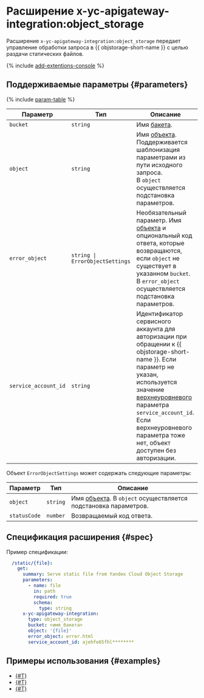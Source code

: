 # Расширение x-yc-apigateway-integration:object_storage

Расширение `x-yc-apigateway-integration:object_storage` передает управление обработки запроса в {{ objstorage-short-name }} с целью раздачи статических файлов.

{% include [add-extentions-console](../../../_includes/api-gateway/add-extentions-console.md) %}

## Поддерживаемые параметры {#parameters}

{% include [param-table](../../../_includes/api-gateway/parameters-table.md) %}

Параметр | Тип | Описание 
----|----|----
`bucket` | `string` | Имя [бакета](../../../storage/concepts/bucket.md).
`object` | `string` | Имя [объекта](../../../storage/concepts/object.md). Поддерживается шаблонизация параметрами из пути исходного запроса. <br>В `object` осуществляется подстановка параметров.
`error_object` | `string \| ErrorObjectSettings` | Необязательный параметр. Имя [объекта](../../../storage/concepts/object.md) и опциональный код ответа, которые возвращаются, если `object` не существует в указанном `bucket`. В `error_object` осуществляется подстановка параметров.
`service_account_id` | `string` | Идентификатор сервисного аккаунта для авторизации при обращении к {{ objstorage-short-name }}. Если параметр не указан, используется значение [верхнеуровневого](./index.md#top-level) параметра `service_account_id`. Если верхнеуровневого параметра тоже нет, объект доступен без авторизации.

Объект `ErrorObjectSettings` может содержать следующие параметры:

Параметр | Тип | Описание
----|----|----
`object` | `string` | Имя [объекта](../../../storage/concepts/object.md). В `object` осуществляется подстановка параметров.
`statusCode` | `number` |  Возвращаемый код ответа.


## Спецификация расширения {#spec}

Пример спецификации: 

```yaml
  /static/{file}:
    get:
      summary: Serve static file from Yandex Cloud Object Storage
      parameters:
        - name: file
          in: path
          required: true
          schema:
            type: string
      x-yc-apigateway-integration:
        type: object_storage
        bucket: <имя_бакета>
        object: '{file}'
        error_object: error.html
        service_account_id: ajehfe65fhl********
```

## Примеры использования {#examples}

* [{#T}](../../tutorials/java-servlet-todo-list.md)
* [{#T}](../../tutorials/serverless-url-shortener.md)
* [{#T}](../../tutorials/telegram-bot-serverless.md)
